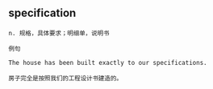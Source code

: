 ## specification
```
n. 规格，具体要求；明细单，说明书

例句

The house has been built exactly to our specifications.

房子完全是按照我们的工程设计书建造的。
```